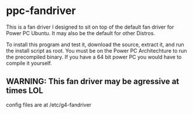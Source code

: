 # ppc-fandriver
This is a fan driver I designed to sit on top of the default fan driver for Power PC Ubuntu. It may also be the default for other Distros.

To install this program and test it, download the source, extract it, and run the install script as root. You must be on the Power PC Architechture to run the precompiled binary. If you have a 64 bit power PC you would have to compile it yourself.

## WARNING: This fan driver may be agressive at times LOL
config files are at /etc/g4-fandriver

